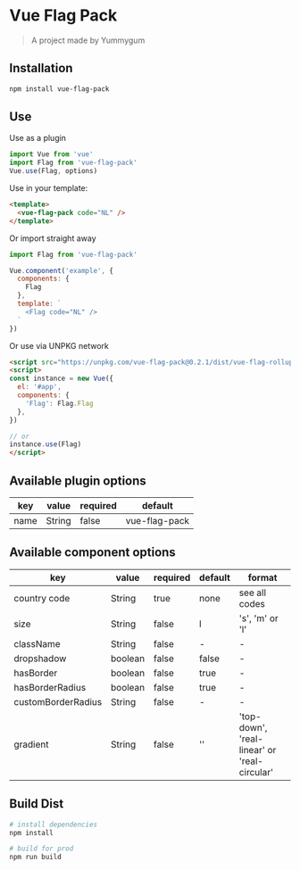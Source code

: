 # Vue Flag Pack

> A project made by Yummygum

## Installation

```bash
npm install vue-flag-pack
```

## Use
Use as a plugin
```js
import Vue from 'vue'
import Flag from 'vue-flag-pack'
Vue.use(Flag, options)
```

Use in your template:
```html
<template>
  <vue-flag-pack code="NL" />
</template>
```

Or import straight away
```js
import Flag from 'vue-flag-pack'

Vue.component('example', {
  components: {
    Flag
  },
  template: `
    <Flag code="NL" />
  `
})
```

Or use via UNPKG network
```html
<script src="https://unpkg.com/vue-flag-pack@0.2.1/dist/vue-flag-rollup.iife.js"></script>
<script>
const instance = new Vue({
  el: '#app',
  components: {
    'Flag': Flag.Flag
  },
})

// or
instance.use(Flag)
</script>
```


## Available plugin options

| key   | value   | required | default |
|-------|-------|------|------|
| name |  String | false | vue-flag-pack |



## Available component options

| key   | value   | required | default | format |
|-------|-------|------|------|------|
| country code |  String | true | none | see all codes |
| size |  String | false | l | 's', 'm' or 'l' |
| className |  String | false | - | - |
| dropshadow |  boolean | false | false | - |
| hasBorder |  boolean | false | true | - |
| hasBorderRadius | boolean | false | true | - |
| customBorderRadius |  String | false | - | - |
| gradient |  String | false | '' | 'top-down', 'real-linear' or 'real-circular' |



## Build Dist

```bash
# install dependencies
npm install

# build for prod
npm run build
```
